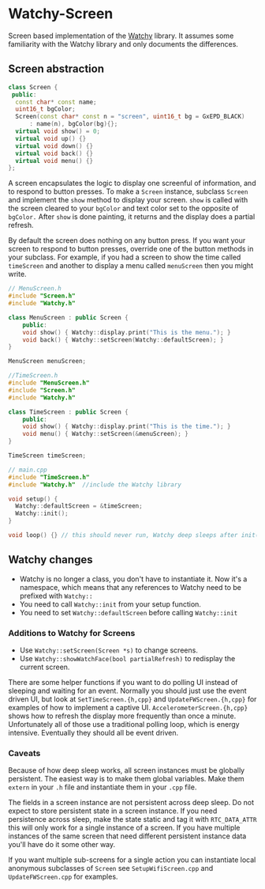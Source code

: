 # Watchy-Screen

Screen based implementation of the [Watchy](https://github.com/sqfmi/Watchy) library. It assumes some familiarity with the Watchy library and only documents the differences.

## Screen abstraction
```c++
class Screen {
 public:
  const char* const name;
  uint16_t bgColor;
  Screen(const char* const n = "screen", uint16_t bg = GxEPD_BLACK)
      : name(n), bgColor(bg){};
  virtual void show() = 0;
  virtual void up() {}
  virtual void down() {}
  virtual void back() {}
  virtual void menu() {}
};
```
A screen encapsulates the logic to display one screenful of information, and to respond to button presses. To make a `Screen` instance, subclass `Screen` and implement the `show` method to display your screen. `show` is called with the screen cleared to your `bgColor` and text color set to the opposite of `bgColor.` After `show` is done painting, it returns and the display does a partial refresh.

By default the screen does nothing on any button press. If you want your screen to respond to button presses, override one of the button methods in your subclass. For example, if you had a screen to show the time called `timeScreen` and another to display a menu called `menuScreen` then you might write.

```c++
// MenuScreen.h
#include "Screen.h"
#include "Watchy.h"

class MenuScreen : public Screen {
    public:
    void show() { Watchy::display.print("This is the menu."); }
    void back() { Watchy::setScreen(Watchy::defaultScreen); }
}

MenuScreen menuScreen;
```
```c++
//TimeScreen.h
#include "MenuScreen.h"
#include "Screen.h"
#include "Watchy.h"

class TimeScreen : public Screen {
    public:
    void show() { Watchy::display.print("This is the time."); }
    void menu() { Watchy::setScreen(&menuScreen); }
}

TimeScreen timeScreen;
```
```c++
// main.cpp
#include "TimeScreen.h"
#include "Watchy.h"  //include the Watchy library

void setup() {
  Watchy::defaultScreen = &timeScreen;
  Watchy::init();
}

void loop() {} // this should never run, Watchy deep sleeps after init();
```

## Watchy changes
* Watchy is no longer a class, you don't have to instantiate it. Now it's a namespace, which means that any references to Watchy need to be prefixed with `Watchy::`
* You need to call `Watchy::init` from your setup function.
* You need to set `Watchy::defaultScreen` before calling `Watchy::init`

### Additions to Watchy for Screens

* Use `Watchy::setScreen(Screen *s)` to change screens.
* Use `Watchy::showWatchFace(bool partialRefresh)` to redisplay the current screen.

There are some helper functions if you want to do polling UI instead of sleeping and waiting for an event. Normally you should just use the event driven UI, but look at `SetTimeScreen.{h,cpp}` and `UpdateFWScreen.{h,cpp}` for examples of how to implement a captive UI. `AccelerometerScreen.{h,cpp}` shows how to refresh the display more frequently than once a minute. Unfortunately all of those use a traditional polling loop, which is energy intensive. Eventually they should all be event driven.

### Caveats

Because of how deep sleep works, all screen instances must be globally persistent. The easiest way is to make them global variables. Make them `extern` in your `.h` file and instantiate them in your `.cpp` file.

The fields in a screen instance are not persistent across deep sleep. Do not expect to store persistent state in a screen instance. If you need persistence across sleep, make the state static and tag it with `RTC_DATA_ATTR` this will only work for a single instance of a screen. If you have multiple instances of the same screen that need different persistent instance data you'll have do it some other way.

If you want multiple sub-screens for a single action you can instantiate local anonymous subclasses of `Screen` see `SetupWifiScreen.cpp` and `UpdateFWScreen.cpp` for examples.